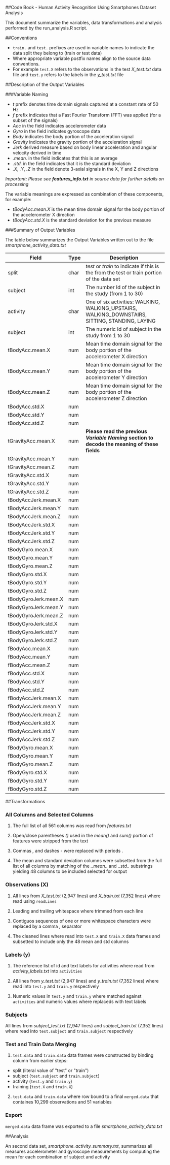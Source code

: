 ##Code Book - Human Activity Recognition Using Smartphones Dataset Analysis

This document summarize the variables, data transformations and analysis performed by the run_analysis.R script.

##Conventions

* `train.` and `test.` prefixes are used in variable names to indicate the data split they belong to (train or test data)
* Where appropriate variable postfix names align to the source data conventions.
* For example `test.X` refers to the observations in the test *X_test.txt* data file and `test.y` refers to the labels in the *y_test.txt* file

##Description of the Output Variables

###Variable Naming

* *t* prefix denotes time domain signals captured at a constant rate of 50 Hz
* *f* prefix indicates that a Fast Fourier Transform (FFT) was applied (for a subset of the signals)
* *Acc* in the field indicates accelerometer data
* *Gyro* in the field indicates gyroscope data
* *Body* indicates the body portion of the acceleration signal
* *Gravity* indicates the gravity portion of the acceleration signal
* *Jerk* derived measure based on body linear acceleration and angular velocity derived in time
* *.mean.* in the field indicates that this is an average
* *.std.* in the field indicates that it is the standard deviation
* *.X*, *.Y*, *.Z* in the field denote 3-axial signals in the X, Y and Z directions

*Important:  Please see **features_info.txt** in source data for further details on processing*

The variable meanings are expressed as combination of these components, for example:

* *tBodyAcc.mean.X* is the mean time domain signal for the body portion of the accelerometer X direction
* *tBodyAcc.std.X* is the standard deviation for the previous measure

###Summary of Output Variables

The table below summarizes the Output Variables written out to the file *smartphone_activity_data.txt*


| Field               | Type | Description
|---------------------|------|------------------------------
| split               | char | *test* or *train* to indicate if this is the from the test or train portion of the data set
| subject             | int  | The number Id of the subject in the study (from 1 to 30)
| activity            | char | One of six activities: WALKING, WALKING_UPSTAIRS, WALKING_DOWNSTAIRS, SITTING, STANDING, LAYING
| subject             | int  | The numeric Id of subject in the study from 1 to 30
| tBodyAcc.mean.X     | num  | Mean time domain signal for the body portion of the accelerometer X direction
| tBodyAcc.mean.Y     | num  | Mean time domain signal for the body portion of the accelerometer Y direction
| tBodyAcc.mean.Z     | num  | Mean time domain signal for the body portion of the accelerometer Z direction 
| tBodyAcc.std.X      | num  | 
| tBodyAcc.std.Y      | num  | 
| tBodyAcc.std.Z      | num  | 
| tGravityAcc.mean.X  | num  | **Please read the previous *Variable Naming* section to decode the meaning of these fields**
| tGravityAcc.mean.Y  | num  | 
| tGravityAcc.mean.Z  | num  | 
| tGravityAcc.std.X   | num  | 
| tGravityAcc.std.Y   | num  | 
| tGravityAcc.std.Z   | num  | 
| tBodyAccJerk.mean.X | num  | 
| tBodyAccJerk.mean.Y | num  | 
| tBodyAccJerk.mean.Z | num  | 
| tBodyAccJerk.std.X  | num  | 
| tBodyAccJerk.std.Y  | num  | 
| tBodyAccJerk.std.Z  | num  | 
| tBodyGyro.mean.X    | num  | 
| tBodyGyro.mean.Y    | num  | 
| tBodyGyro.mean.Z    | num  | 
| tBodyGyro.std.X     | num  | 
| tBodyGyro.std.Y     | num  | 
| tBodyGyro.std.Z     | num  | 
| tBodyGyroJerk.mean.X| num  | 
| tBodyGyroJerk.mean.Y| num  | 
| tBodyGyroJerk.mean.Z| num  | 
| tBodyGyroJerk.std.X | num  | 
| tBodyGyroJerk.std.Y | num  | 
| tBodyGyroJerk.std.Z | num  | 
| fBodyAcc.mean.X     | num  | 
| fBodyAcc.mean.Y     | num  | 
| fBodyAcc.mean.Z     | num  | 
| fBodyAcc.std.X      | num  | 
| fBodyAcc.std.Y      | num  | 
| fBodyAcc.std.Z      | num  | 
| fBodyAccJerk.mean.X | num  | 
| fBodyAccJerk.mean.Y | num  | 
| fBodyAccJerk.mean.Z | num  | 
| fBodyAccJerk.std.X  | num  | 
| fBodyAccJerk.std.Y  | num  | 
| fBodyAccJerk.std.Z  | num  | 
| fBodyGyro.mean.X    | num  | 
| fBodyGyro.mean.Y    | num  | 
| fBodyGyro.mean.Z    | num  | 
| fBodyGyro.std.X     | num  | 
| fBodyGyro.std.Y     | num  | 
| fBodyGyro.std.Z     | num  | 

##Transformations

### All Columns and Selected Columns

1. The full list of all 561 columns was read from *features.txt*

2. Open/close parentheses *()* used in the *mean()* and *sum()* portion of features were stripped from the text

3. Commas *,* and dashes *-* were replaced with periods *.*

4. The mean and standard deviation columns were subsetted from the full list of all columns by matching of the *..mean..* and *..std..* substrings yielding 48 columns to be included selected for output

### Observations (X)

1. All lines from *X_test.txt* (2,947 lines) and *X_train.txt* (7,352 lines) where read using `readLines`

2. Leading and trailing whitespace where trimmed from each line

3. Contiguos sequences of one or more whitespace characters were replaced by a comma *,* separator

4. The cleaned lines where read into `test.X` and `train.X` data frames and subsetted to include only the 48 mean and std columns 

### Labels (y)

1. The reference list of id and text labels for activities where read from *activity_labels.txt* into `activities`

2. All lines from *y_test.txt* (2,947 lines) and *y_train.txt* (7,352 lines) where read into `test.y` and `train.y` respectively

3. Numeric values in `test.y` and `train.y` where matched against `activities` and numeric values where replaceds with text labels 

### Subjects

All lines from *subject_test.txt* (2,947 lines) and *subject_train.txt* (7,352 lines) where read into `test.subject` and `train.subject` respectively

### Test and Train Data Merging

1. `test.data` and `train.data` data frames were constructed by binding column from earlier steps:

* split  (literal value of "test" or "train")
* subject (`test.subject` and `train.subject`)
* activity (`test.y` and `train.y`)
* training (`test.X` and `train.X`)

2. `test.data` and `train.data` where row bound to a final `merged.data` that containes 10,299 observations and 51 variables

### Export

`merged.data` data frame was exported to a file *smartphone_activity_data.txt* 

##Analysis

An second data set, *smartphone_activity_summary.txt*, summarizes all measures accelerometer and gyroscope measurements by computing the mean for each combination of subject and activity


